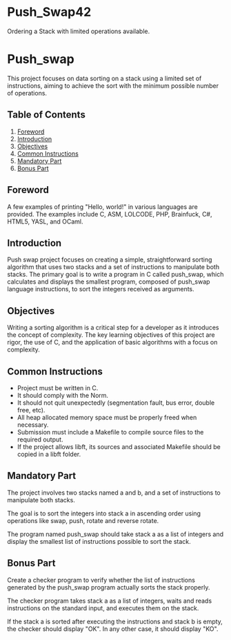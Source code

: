 # Push_Swap42
Ordering a Stack with limited operations available.
<h1>Push_swap</h1>

<p>This project focuses on data sorting on a stack using a limited set of instructions, aiming to achieve the sort with the minimum possible number of operations.</p>

<h2>Table of Contents</h2>

<ol>
  <li><a href="#foreword">Foreword</a></li>
  <li><a href="#introduction">Introduction</a></li>
  <li><a href="#objectives">Objectives</a></li>
  <li><a href="#common-instructions">Common Instructions</a></li>
  <li><a href="#mandatory-part">Mandatory Part</a></li>
  <li><a href="#bonus-part">Bonus Part</a></li>
</ol>

<h2 id="foreword">Foreword</h2>

<p>A few examples of printing "Hello, world!" in various languages are provided. The examples include C, ASM, LOLCODE, PHP, Brainfuck, C#, HTML5, YASL, and OCaml.</p>

<h2 id="introduction">Introduction</h2>

<p>Push swap project focuses on creating a simple, straightforward sorting algorithm that uses two stacks and a set of instructions to manipulate both stacks. The primary goal is to write a program in C called push_swap, which calculates and displays the smallest program, composed of push_swap language instructions, to sort the integers received as arguments.</p>

<h2 id="objectives">Objectives</h2>

<p>Writing a sorting algorithm is a critical step for a developer as it introduces the concept of complexity. The key learning objectives of this project are rigor, the use of C, and the application of basic algorithms with a focus on complexity.</p>

<h2 id="common-instructions">Common Instructions</h2>

<ul>
  <li>Project must be written in C.</li>
  <li>It should comply with the Norm.</li>
  <li>It should not quit unexpectedly (segmentation fault, bus error, double free, etc).</li>
  <li>All heap allocated memory space must be properly freed when necessary.</li>
  <li>Submission must include a Makefile to compile source files to the required output.</li>
  <li>If the project allows libft, its sources and associated Makefile should be copied in a libft folder.</li>
</ul>

<h2 id="mandatory-part">Mandatory Part</h2>

<p>The project involves two stacks named a and b, and a set of instructions to manipulate both stacks.</p>
<p>The goal is to sort the integers into stack a in ascending order using operations like swap, push, rotate and reverse rotate.</p>
<p>The program named push_swap should take stack a as a list of integers and display the smallest list of instructions possible to sort the stack.</p>

<h2 id="bonus-part">Bonus Part</h2>

<p>Create a checker program to verify whether the list of instructions generated by the push_swap program actually sorts the stack properly.</p>
<p>The checker program takes stack a as a list of integers, waits and reads instructions on the standard input, and executes them on the stack.</p>
<p>If the stack a is sorted after executing the instructions and stack b is empty, the checker should display "OK". In any other case, it should display "KO".</p>
